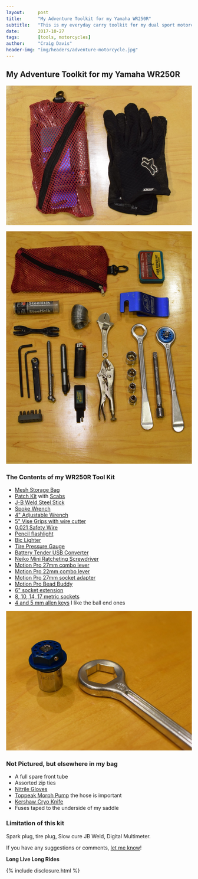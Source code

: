 ```yaml
---
layout:     post
title:      "My Adventure Toolkit for my Yamaha WR250R"
subtitle:   "This is my everyday carry toolkit for my dual sport motorcycle. This is a compact toolkit for a WR250R."
date:       2017-10-27
tags:       [tools, motorcycles]
author:     "Craig Davis"
header-img: "img/headers/adventure-motorcycle.jpg"
---
```


<style>
.overlay {
  background: rgba(0, 0, 0, 0.6);
}
</style>

## My Adventure Toolkit for my Yamaha WR250R

![WR250R Toolkit](/img/posts/adventure-motorcycle-tools/wr250r-toolkit.jpg)


![Dual Sport Motorcycle tools](/img/posts/adventure-motorcycle-tools/dual-sport-tools.jpg)

### The Contents of my WR250R Tool Kit

* [Mesh Storage Bag](http://amzn.to/2iFJFUm)
* [Patch Kit](http://amzn.to/2gKcryI) with [Scabs](http://amzn.to/2gJOmIx)
* [J-B Weld Steel Stick](http://amzn.to/2y9WWvg)
* [Spoke Wrench](http://amzn.to/2hgRTyD)
* [4" Adjustable Wrench](http://amzn.to/2i9XAOv)
* [5" Vise Grips with wire cutter](http://amzn.to/2gIJL9r)
* [0.021 Safety Wire](http://amzn.to/2hgQ8BA)
* [Pencil flashlight](http://amzn.to/2iaHBzE)
* [Bic Lighter](http://amzn.to/2xvj8M4)
* [Tire Pressure Gauge](http://amzn.to/2gJMQpP)
* [Battery Tender USB Converter](http://amzn.to/2gHr5qt)
* [Neiko Mini Ratcheting Screwdriver](http://amzn.to/2ze8zRR)
* [Motion Pro 27mm combo lever](http://amzn.to/2zUhMfc)
* [Motion Pro 22mm combo lever](http://amzn.to/2zUIMeH)
* [Motion Pro 27mm socket adapter](http://amzn.to/2gJFxhN)
* [Motion Pro Bead Buddy](http://amzn.to/2gHgonY)
* [6" socket extension](http://amzn.to/2ibVKgb)
* [8, 10, 14, 17 metric sockets](http://amzn.to/2hgFSsY)
* [4 and 5 mm allen keys](http://amzn.to/2gJGUgr) I like the ball end ones


![Axle Wrench Socket Driver](/img/posts/adventure-motorcycle-tools/axle-wrench.jpg)

### Not Pictured, but elsewhere in my bag
* A full spare front tube
* Assorted zip ties
* [Nitrile Gloves](http://amzn.to/2zUkW2y)
* [Toppeak Morph Pump](http://amzn.to/2gK612R) the hose is important
* [Kershaw Cryo Knife](http://amzn.to/2gKXRXD)
* Fuses taped to the underside of my saddle

### Limitation of this kit

Spark plug, tire plug, Slow cure JB Weld, Digital Multimeter.




If you have any suggestions or comments, [let me know](https://twitter.com/There4Dev)!

**Long Live Long Rides**

{% include disclosure.html %}

